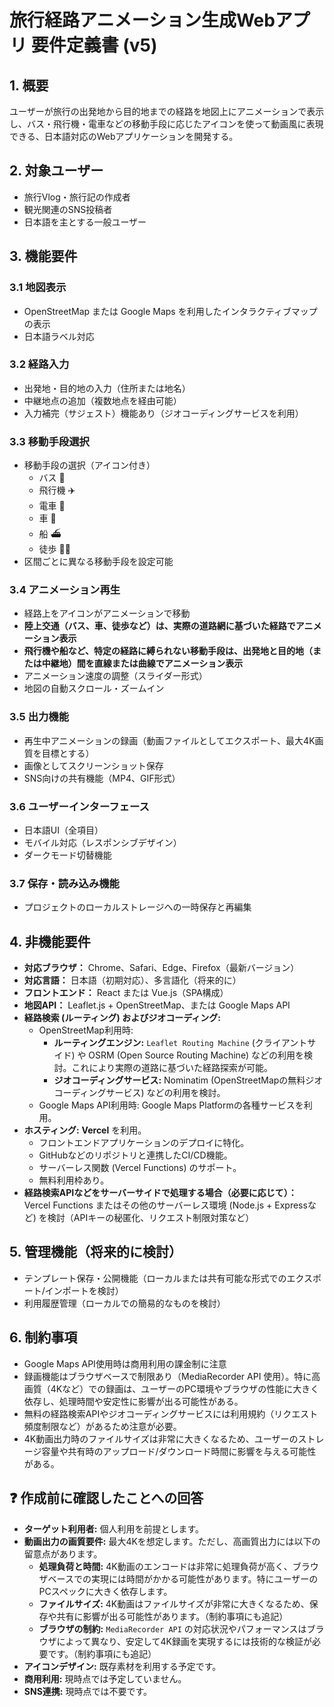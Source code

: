 # 旅行経路アニメーション生成Webアプリ 要件定義書 (v5)

## 1. 概要

ユーザーが旅行の出発地から目的地までの経路を地図上にアニメーションで表示し、バス・飛行機・電車などの移動手段に応じたアイコンを使って動画風に表現できる、日本語対応のWebアプリケーションを開発する。

## 2. 対象ユーザー

* 旅行Vlog・旅行記の作成者
* 観光関連のSNS投稿者
* 日本語を主とする一般ユーザー

## 3. 機能要件

### 3.1 地図表示
* OpenStreetMap または Google Maps を利用したインタラクティブマップの表示
* 日本語ラベル対応

### 3.2 経路入力
* 出発地・目的地の入力（住所または地名）
* 中継地点の追加（複数地点を経由可能）
* 入力補完（サジェスト）機能あり（ジオコーディングサービスを利用）

### 3.3 移動手段選択
* 移動手段の選択（アイコン付き）
    * バス 🚌
    * 飛行機 ✈️
    * 電車 🚆
    * 車 🚗
    * 船 ⛴
    * 徒歩 🚶‍♂️
* 区間ごとに異なる移動手段を設定可能

### 3.4 アニメーション再生
* 経路上をアイコンがアニメーションで移動
* **陸上交通（バス、車、徒歩など）は、実際の道路網に基づいた経路でアニメーション表示**
* **飛行機や船など、特定の経路に縛られない移動手段は、出発地と目的地（または中継地）間を直線または曲線でアニメーション表示**
* アニメーション速度の調整（スライダー形式）
* 地図の自動スクロール・ズームイン

### 3.5 出力機能
* 再生中アニメーションの録画（動画ファイルとしてエクスポート、最大4K画質を目標とする）
* 画像としてスクリーンショット保存
* SNS向けの共有機能（MP4、GIF形式）

### 3.6 ユーザーインターフェース
* 日本語UI（全項目）
* モバイル対応（レスポンシブデザイン）
* ダークモード切替機能

### 3.7 保存・読み込み機能
* プロジェクトのローカルストレージへの一時保存と再編集

## 4. 非機能要件

* **対応ブラウザ：** Chrome、Safari、Edge、Firefox（最新バージョン）
* **対応言語：** 日本語（初期対応）、多言語化（将来的に）
* **フロントエンド：** React または Vue.js（SPA構成）
* **地図API：** Leaflet.js + OpenStreetMap、または Google Maps API
* **経路検索 (ルーティング) およびジオコーディング:**
    * OpenStreetMap利用時:
        * **ルーティングエンジン:** `Leaflet Routing Machine` (クライアントサイド) や OSRM (Open Source Routing Machine) などの利用を検討。これにより実際の道路に基づいた経路探索が可能。
        * **ジオコーディングサービス:** Nominatim (OpenStreetMapの無料ジオコーディングサービス) などの利用を検討。
    * Google Maps API利用時: Google Maps Platformの各種サービスを利用。
* **ホスティング:** **Vercel** を利用。
    * フロントエンドアプリケーションのデプロイに特化。
    * GitHubなどのリポジトリと連携したCI/CD機能。
    * サーバーレス関数 (Vercel Functions) のサポート。
    * 無料利用枠あり。
* **経路検索APIなどをサーバーサイドで処理する場合（必要に応じて）：** Vercel Functions またはその他のサーバーレス環境 (Node.js + Expressなど) を検討（APIキーの秘匿化、リクエスト制限対策など）

## 5. 管理機能（将来的に検討）

* テンプレート保存・公開機能（ローカルまたは共有可能な形式でのエクスポート/インポートを検討）
* 利用履歴管理（ローカルでの簡易的なものを検討）

## 6. 制約事項

* Google Maps API使用時は商用利用の課金制に注意
* 録画機能はブラウザベースで制限あり（MediaRecorder API 使用）。特に高画質（4Kなど）での録画は、ユーザーのPC環境やブラウザの性能に大きく依存し、処理時間や安定性に影響が出る可能性がある。
* 無料の経路検索APIやジオコーディングサービスには利用規約（リクエスト頻度制限など）があるため注意が必要。
* 4K動画出力時のファイルサイズは非常に大きくなるため、ユーザーのストレージ容量や共有時のアップロード/ダウンロード時間に影響を与える可能性がある。

## ❓ 作成前に確認したことへの回答

* **ターゲット利用者:** 個人利用を前提とします。
* **動画出力の画質要件:** 最大4Kを想定します。ただし、高画質出力には以下の留意点があります。
    * **処理負荷と時間:** 4K動画のエンコードは非常に処理負荷が高く、ブラウザベースでの実現には時間がかかる可能性があります。特にユーザーのPCスペックに大きく依存します。
    * **ファイルサイズ:** 4K動画はファイルサイズが非常に大きくなるため、保存や共有に影響が出る可能性があります。（制約事項にも追記）
    * **ブラウザの制約:** `MediaRecorder API` の対応状況やパフォーマンスはブラウザによって異なり、安定して4K録画を実現するには技術的な検証が必要です。（制約事項にも追記）
* **アイコンデザイン:** 既存素材を利用する予定です。
* **商用利用:** 現時点では予定していません。
* **SNS連携:** 現時点では不要です。
